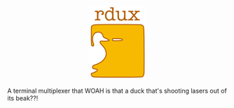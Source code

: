 <p align="center">
  <img src="https://raw.githubusercontent.com/relaxdiego/rdux/main/rdux-small-alpha.png">
</p>

A terminal multiplexer that WOAH is that a duck that's shooting lasers out of its beak??!
